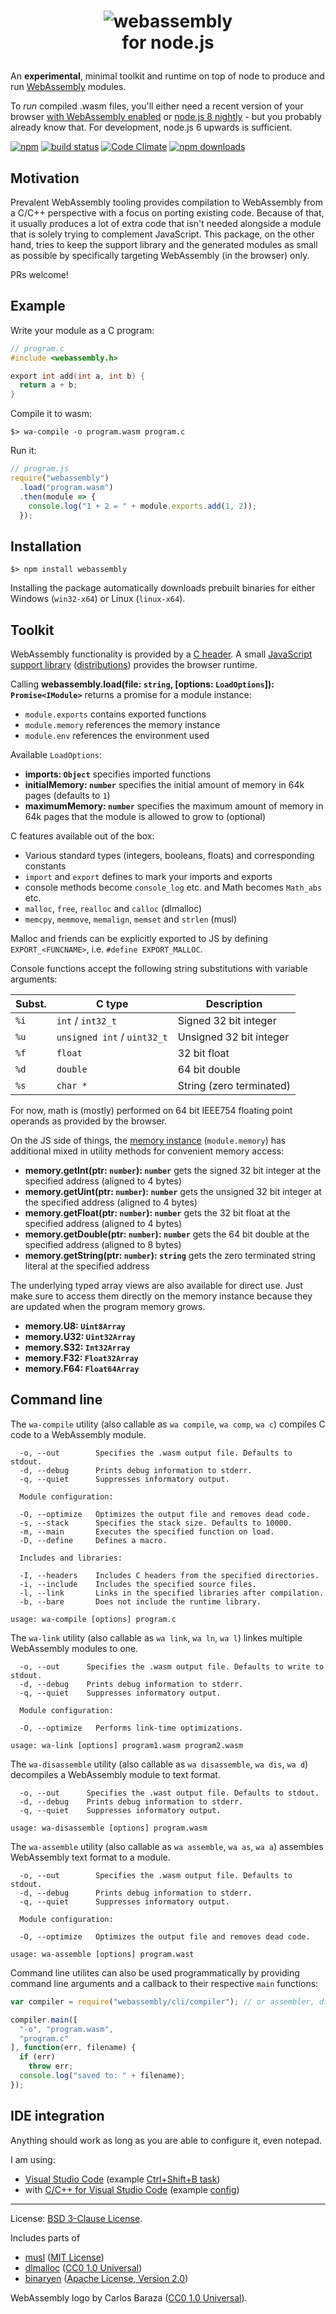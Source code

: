 <h1><p align="center"><img src="https://github.com/WebAssembly/web-assembly-logo/raw/master/dist/logo/web-assembly-logo-256px.png" alt="webassembly" /><br />for node.js</p></h1>

An **experimental**, minimal toolkit and runtime on top of node to produce and run [WebAssembly](http://webassembly.org) modules.

To *run* compiled .wasm files, you'll either need a recent version of your browser [with WebAssembly enabled](http://caniuse.com/#feat=wasm) or [node.js 8 nightly](https://nodejs.org/download/nightly/) - but you probably already know that. For development, node.js 6 upwards is sufficient.

[![npm](https://img.shields.io/npm/v/webassembly.svg)](https://www.npmjs.com/package/webassembly) [![build status](https://travis-ci.org/dcodeIO/webassembly.svg?branch=master)](https://travis-ci.org/dcodeIO/webassembly) [![Code Climate](https://codeclimate.com/github/dcodeIO/webassembly/badges/gpa.svg)](https://codeclimate.com/github/dcodeIO/webassembly) [![npm downloads](https://img.shields.io/npm/dm/webassembly.svg)](https://www.npmjs.com/package/webassembly)

Motivation
----------

Prevalent WebAssembly tooling provides compilation to WebAssembly from a C/C++ perspective with a focus on porting existing code. Because of that, it usually produces a lot of extra code that isn't needed alongside a module that is solely trying to complement JavaScript. This package, on the other hand, tries to keep the support library and the generated modules as small as possible by specifically targeting WebAssembly (in the browser) only.

PRs welcome!

Example
-------

Write your module as a C program:

```c
// program.c
#include <webassembly.h>

export int add(int a, int b) {
  return a + b;
}
```

Compile it to wasm:

```
$> wa-compile -o program.wasm program.c
```

Run it:

```js
// program.js
require("webassembly")
  .load("program.wasm")
  .then(module => {
    console.log("1 + 2 = " + module.exports.add(1, 2));
  });
```

Installation
------------

```
$> npm install webassembly
```

Installing the package automatically downloads prebuilt binaries for either Windows (`win32-x64`) or Linux (`linux-x64`).

Toolkit
-------

WebAssembly functionality is provided by a [C header](https://github.com/dcodeIO/webassembly/blob/master/include/webassembly.h). A small [JavaScript support library](https://github.com/dcodeIO/webassembly/tree/master/src) ([distributions](https://github.com/dcodeIO/webassembly/tree/master/dist)) provides the browser runtime.

Calling **webassembly.load(file: `string`, [options: `LoadOptions`]): `Promise<IModule>`** returns a promise for a module instance:

* `module.exports` contains exported functions
* `module.memory` references the memory instance
* `module.env` references the environment used

Available `LoadOptions`:

* **imports: `Object`** specifies imported functions
* **initialMemory: `number`** specifies the initial amount of memory in 64k pages (defaults to `1`)
* **maximumMemory: `number`** specifies the maximum amount of memory in 64k pages that the module is allowed to grow to (optional)

C features available out of the box:

* Various standard types (integers, booleans, floats) and corresponding constants
* `import` and `export` defines to mark your imports and exports
* console methods become `console_log` etc. and Math becomes `Math_abs` etc.
* `malloc`, `free`, `realloc` and `calloc` (dlmalloc)
* `memcpy`, `memmove`, `memalign`, `memset` and `strlen` (musl)

Malloc and friends can be explicitly exported to JS by defining `EXPORT_<FUNCNAME>`, i.e. `#define EXPORT_MALLOC`.

Console functions accept the following string substitutions with variable arguments:

| Subst. | C type                      | Description
|--------|-----------------------------|-------------------------
| `%i`   | `int` / `int32_t`           | Signed 32 bit integer
| `%u`   | `unsigned int` / `uint32_t` | Unsigned 32 bit integer
| `%f`   | `float`                     | 32 bit float
| `%d`   | `double`                    | 64 bit double
| `%s`   | `char *`                    | String (zero terminated)

For now, math is (mostly) performed on 64 bit IEEE754 floating point operands as provided by the browser.

On the JS side of things, the [memory instance](https://developer.mozilla.org/en-US/docs/Web/JavaScript/Reference/Global_Objects/WebAssembly/Memory) (`module.memory`) has additional mixed in utility methods for convenient memory access:

* **memory.getInt(ptr: `number`): `number`** gets the signed 32 bit integer at the specified address (aligned to 4 bytes)
* **memory.getUint(ptr: `number`): `number`** gets the unsigned 32 bit integer at the specified address (aligned to 4 bytes)
* **memory.getFloat(ptr: `number`): `number`** gets the 32 bit float at the specified address (aligned to 4 bytes)
* **memory.getDouble(ptr: `number`): `number`** gets the 64 bit double at the specified address (aligned to 8 bytes)
* **memory.getString(ptr: `number`): `string`** gets the zero terminated string literal at the specified address

The underlying typed array views are also available for direct use. Just make sure to access them directly on the memory instance because they are updated when the program memory grows.

* **memory.U8: `Uint8Array`**
* **memory.U32: `Uint32Array`**
* **memory.S32: `Int32Array`**
* **memory.F32: `Float32Array`**
* **memory.F64: `Float64Array`**

Command line
------------

The `wa-compile` utility (also callable as `wa compile`, `wa comp`, `wa c`) compiles C code to a WebAssembly module.

```
  -o, --out        Specifies the .wasm output file. Defaults to stdout.
  -d, --debug      Prints debug information to stderr.
  -q, --quiet      Suppresses informatory output.

  Module configuration:

  -O, --optimize   Optimizes the output file and removes dead code.
  -s, --stack      Specifies the stack size. Defaults to 10000.
  -m, --main       Executes the specified function on load.
  -D, --define     Defines a macro.

  Includes and libraries:

  -I, --headers    Includes C headers from the specified directories.
  -i, --include    Includes the specified source files.
  -l, --link       Links in the specified libraries after compilation.
  -b, --bare       Does not include the runtime library.

usage: wa-compile [options] program.c
```

The `wa-link` utility (also callable as `wa link`, `wa ln`, `wa l`) linkes multiple WebAssembly modules to one.

```
  -o, --out      Specifies the .wasm output file. Defaults to write to stdout.
  -d, --debug    Prints debug information to stderr.
  -q, --quiet    Suppresses informatory output.

  Module configuration:

  -O, --optimize   Performs link-time optimizations.

usage: wa-link [options] program1.wasm program2.wasm
```

The `wa-disassemble` utility (also callable as `wa disassemble`, `wa dis`, `wa d`) decompiles a WebAssembly module to text format.

```
  -o, --out      Specifies the .wast output file. Defaults to stdout.
  -d, --debug    Prints debug information to stderr.
  -q, --quiet    Suppresses informatory output.

usage: wa-disassemble [options] program.wasm
```

The `wa-assemble` utility (also callable as `wa assemble`, `wa as`, `wa a`) assembles WebAssembly text format to a module.

```
  -o, --out        Specifies the .wasm output file. Defaults to stdout.
  -d, --debug      Prints debug information to stderr.
  -q, --quiet      Suppresses informatory output.

  Module configuration:

  -O, --optimize   Optimizes the output file and removes dead code.

usage: wa-assemble [options] program.wast
```

Command line utilites can also be used programmatically by providing command line arguments and a callback to their respective `main` functions:

```js
var compiler = require("webassembly/cli/compiler"); // or assembler, disassembler

compiler.main([
  "-o", "program.wasm",
  "program.c"
], function(err, filename) {
  if (err)
    throw err;
  console.log("saved to: " + filename);
});
```

IDE integration
---------------

Anything should work as long as you are able to configure it, even notepad.

I am using:

* [Visual Studio Code](https://code.visualstudio.com/) (example [Ctrl+Shift+B task](https://github.com/dcodeIO/webassembly/blob/master/.vscode/tasks.json))
* with [C/C++ for Visual Studio Code](https://marketplace.visualstudio.com/items?itemName=ms-vscode.cpptools) (example [config](https://github.com/dcodeIO/webassembly/blob/master/.vscode/c_cpp_properties.json))

---

License: [BSD 3-Clause License](https://opensource.org/licenses/BSD-3-Clause).

Includes parts of
* [musl](http://www.musl-libc.org/) ([MIT License](https://opensource.org/licenses/MIT))
* [dlmalloc](http://g.oswego.edu/dl/html/malloc.html) ([CC0 1.0 Universal](https://creativecommons.org/publicdomain/zero/1.0/))
* [binaryen](https://github.com/WebAssembly/binaryen) ([Apache License, Version 2.0](https://opensource.org/licenses/Apache-2.0))

WebAssembly logo by Carlos Baraza ([CC0 1.0 Universal](https://creativecommons.org/publicdomain/zero/1.0/)).

